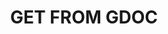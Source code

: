 ---
guid: "F5AFAD96-C747-4EBC-90F1-16F2E1E658EA"
title: "GET FROM GDOC"
description: "FILL THIS IN"
pubDate: "CONVERT THIS FROM THE EPISODE DATE AND RFC FORMAT" # 6pm New York time
itunes-explicit: false
itunes-episode: GET_FROM_GDOC
itunes-episodeType: Full

# More info
youtube-full: GET_FROM_GDOC
#youtube-cuts: 
#  - name: ADD_ELEMENTS_IF_ANY
#    url: ADD_IF_ANY
discussion: GET_TWITTER_WRAP_UP_LINK_FROM_GDOC

# Timeline
timeline:
# USE CODEX TO CONVERT YOUTUBE FORMAT TO REQUIRED FORMAT HERE

# File information
enclosure-url: "GET THIS EPISODE DATE AND NUMBER"
enclosure-length: NEED_FINAL_FILE_WITH_METADATA_FOR_THIS
enclosure-type: "audio/x-m4a"
itunes-duration: NEED_FINAL_FILE_WITH_METADATA_FOR_THIS
---